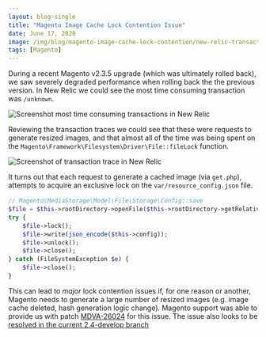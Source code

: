 ```yaml
---
layout: blog-single
title: "Magento Image Cache Lock Contention Issue"
date: June 17, 2020
image: /img/blog/magento-image-cache-lock-contention/new-relic-transaction-trace@2x.png
tags: [Magento]
---
```


During a recent Magento v2.3.5 upgrade (which was ultimately rolled back), we saw severely degraded performance when rolling back the the previous version. In New Relic we could see the most time consuming transaction was `/unknown`.

<img
  class="rounded shadow"
  src="/img/blog/magento-image-cache-lock-contention/new-relic-most-time-consuming@1x.png"
  srcset="/img/blog/magento-image-cache-lock-contention/new-relic-most-time-consuming@1x.png 1x, /img/blog/magento-image-cache-lock-contention/new-relic-most-time-consuming@2x.png 2x"
  alt="Screenshot most time consuming transactions in New Relic">

Reviewing the transaction traces we could see that these were requests to generate resized images, and that almost all of the time was being spent on the `Magento\Framework\Filesystem\Driver\File::fileLock` function.

<img
  class="rounded shadow"
  src="/img/blog/magento-image-cache-lock-contention/new-relic-transaction-trace@1x.png"
  srcset="/img/blog/magento-image-cache-lock-contention/new-relic-transaction-trace@1x.png 1x, /img/blog/magento-image-cache-lock-contention/new-relic-transaction-trace@2x.png 2x"
  alt="Screenshot of transaction trace in New Relic">

<!-- excerpt_separator -->

It turns out that each request to generate a cached image (via `get.php`), attempts to acquire an exclusive lock on the `var/resource_config.json` file.

```php
// Magento\MediaStorage\Model\File\Storage\Config::save
$file = $this->rootDirectory->openFile($this->rootDirectory->getRelativePath($this->cacheFilePath), 'w');
try {
    $file->lock();
    $file->write(json_encode($this->config));
    $file->unlock();
    $file->close();
} catch (FileSystemException $e) {
    $file->close();
}
```

This can lead to _major_ lock contention issues if, for one reason or another, Magento needs to generate a large number of resized images (e.g. image cache deleted, hash generation logic change). Magento support was able to provide us with patch [MDVA-26024](https://gist.github.com/mpchadwick/a0a18775e99a3f112f257b53db7a6075) for this issue. The issue also looks to be [resolved in the current 2.4-develop branch](https://github.com/magento/magento2/commit/a7001ce3a4612d9090d07dd705bff098def2d66c#diff-08533b0d5e521617de3b6395eb040a0d)


